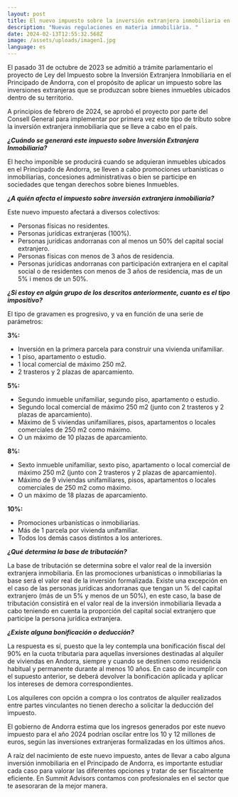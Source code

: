 ```yaml
---
layout: post
title: El nuevo impuesto sobre la inversión extranjera inmobiliaria en Andorra
description: "Nuevas regulaciones en materia immobiliària. "
date: 2024-02-13T12:55:32.568Z
image: /assets/uploads/imagen1.jpg
language: es
---
```

El pasado 31 de octubre de 2023 se admitió a trámite parlamentario el proyecto de Ley del Impuesto sobre la Inversión Extranjera Inmobiliaria en el Principado de Andorra, con el propósito de aplicar un impuesto sobre las inversiones extranjeras que se produzcan sobre bienes inmuebles ubicados dentro de su territorio. 

A principios de febrero de 2024, se aprobó el proyecto por parte del Consell General para implementar por primera vez este tipo de tributo sobre la inversión extranjera inmobiliaria que se lleve a cabo en el país.  

***¿Cuándo se generará este impuesto sobre Inversión Extranjera Inmobiliaria?***

El hecho imponible se producirá cuando se adquieran inmuebles ubicados en el Principado de Andorra, se lleven a cabo promociones urbanísticas o inmobiliarias, concesiones administrativas o bien se participe en sociedades que tengan derechos sobre bienes Inmuebles.

***¿A quién afecta el impuesto sobre inversión extranjera inmobiliaria?***

Este nuevo impuesto afectará a diversos colectivos:

* Personas físicas no residentes.
* Personas jurídicas extranjeras (100%).
* Personas jurídicas andorranas con al menos un 50% del capital social extranjero. 
* Personas físicas con menos de 3 años de residencia.
* Personas jurídicas andorranas con participación extranjera en el capital social o de residentes con menos de 3 años de residencia, mas de un 5% i menos de un 50%.

***¿Si estoy en algún grupo de los descritos anteriormente, cuanto es el tipo impositivo?***

El tipo de gravamen es progresivo, y va en función de una serie de parámetros:

**3%:**

* Inversión en la primera parcela para construir una vivienda unifamiliar.
* 1 piso, apartamento o estudio.
* 1 local comercial de máximo 250 m2.
* 2 trasteros y 2 plazas de aparcamiento.

**5%:**

* Segundo inmueble unifamiliar, segundo piso, apartamento o estudio.
* Segundo local comercial de máximo 250 m2 (junto con 2 trasteros y 2 plazas de aparcamiento).
* Máximo de 5 viviendas unifamiliares, pisos, apartamentos o locales comerciales de 250 m2 como máximo.
* O un máximo de 10 plazas de aparcamiento.

**8%:**

* Sexto inmueble unifamiliar, sexto piso, apartamento o local comercial de máximo 250 m2 (junto con 2 trasteros y 2 plazas de aparcamiento).
* Máximo de 9 viviendas unifamiliares, pisos, apartamentos o locales comerciales de 250 m2 como máximo.
* O un máximo de 18 plazas de aparcamiento.

**10%:**

* Promociones urbanísticas o inmobiliarias.
* Más de 1 parcela por vivienda unifamiliar.
* Todos los demás casos distintos a los anteriores.

***¿Qué determina la base de tributación?***

La base de tributación se determina sobre el valor real de la inversión extranjera inmobiliaria. En las promociones urbanísticas o inmobiliarias la base será el valor real de la inversión formalizada. Existe una excepción en el caso de las personas jurídicas andorranas que tengan un % del capital extranjero (más de un 5% y menos de un 50%), en este caso, la base de tributación consistirá en el valor real de la inversión inmobiliaria llevada a cabo teniendo en cuenta la proporción del capital social extranjero que participe la persona jurídica extranjera.

***¿Existe alguna bonificación o deducción?***

La respuesta es sí, puesto que la ley contempla una bonificación fiscal del 90% en la cuota tributaria para aquellas inversiones destinadas al alquiler de viviendas en Andorra, siempre y cuando se destinen como residencia habitual y permanente durante al menos 10 años. En caso de incumplir con el supuesto anterior, se deberá devolver la bonificación aplicada y aplicar los intereses de demora correspondientes.

Los alquileres con opción a compra o los contratos de alquiler realizados entre partes vinculantes no tienen derecho a solicitar la deducción del impuesto.

El gobierno de Andorra estima que los ingresos generados por este nuevo impuesto para el año 2024 podrían oscilar entre los 10 y 12 millones de euros, según las inversiones extranjeras formalizadas en los últimos años. 

A raíz del nacimiento de este nuevo impuesto, antes de llevar a cabo alguna inversión inmobiliaria en el Principado de Andorra, es importante estudiar cada caso para valorar las diferentes opciones y tratar de ser fiscalmente eficiente. En Summit Advisors contamos con profesionales en el sector que te asesoraran de la mejor manera.
